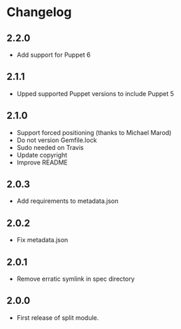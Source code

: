 # Changelog

## 2.2.0

- Add support for Puppet 6

## 2.1.1

- Upped supported Puppet versions to include Puppet 5 

## 2.1.0

- Support forced positioning (thanks to Michael Marod)
- Do not version Gemfile.lock
- Sudo needed on Travis
- Update copyright
- Improve README

## 2.0.3

- Add requirements to metadata.json

## 2.0.2

- Fix metadata.json

## 2.0.1

- Remove erratic symlink in spec directory

## 2.0.0

- First release of split module.
